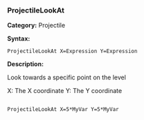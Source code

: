 ### ProjectileLookAt

**Category:**
Projectile

**Syntax:**

```scorpionengine
ProjectileLookAt X=Expression Y=Expression
```

**Description:**

Look towards a specific point on the level

X: The X coordinate
Y: The Y coordinate

```scorpionengine

ProjectileLookAt X=5*MyVar Y=5*MyVar

```
